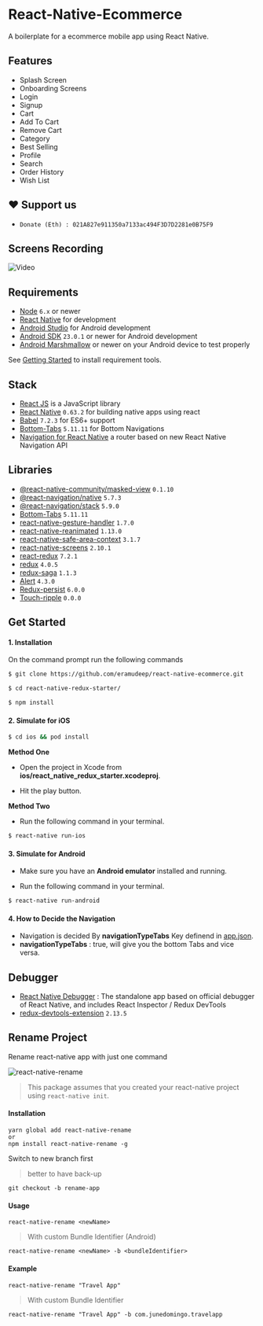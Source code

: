 # React-Native-Ecommerce
A boilerplate for a ecommerce mobile app using React Native.
## Features
- Splash Screen 
- Onboarding Screens
- Login 
- Signup
- Cart
- Add To Cart
- Remove Cart
- Category
- Best Selling
- Profile
- Search
- Order History
- Wish List

## ❤️ Support us
- `Donate (Eth) : 021A827e911350a7133ac494F3D7D2281e0B75F9` 
## Screens Recording
![Video](/screens-shots/video_.gif?raw=true "Run time Video")

## Requirements
- [Node](https://nodejs.org) `6.x` or newer
- [React Native](http://facebook.github.io/react-native/docs/getting-started.html) for development
- [Android Studio](https://developer.android.com/studio/index.html) for Android development
- [Android SDK](https://developer.android.com/sdk/) `23.0.1` or newer for Android development
- [Android Marshmallow](https://www.android.com/versions/marshmallow-6-0/) or newer on your Android device to test properly

See [Getting Started](https://facebook.github.io/react-native/docs/getting-started.html) to install requirement tools.

## Stack
- [React JS](https://reactjs.org/) is a JavaScript library
- [React Native](https://facebook.github.io/react-native/) `0.63.2` for building native apps using react
- [Babel](http://babeljs.io/) `7.2.3` for ES6+ support
- [Bottom-Tabs](https://github.com/react-navigation/react-navigation) `5.11.11` for Bottom Navigations 
- [Navigation for React Native](https://reactnavigation.org/) a router based on new React Native Navigation API

## Libraries
 - [@react-native-community/masked-view](https://github.com/react-native-community/react-native-masked-view) `0.1.10`
 - [@react-navigation/native](https://github.com/react-navigation/react-navigation) `5.7.3`
 - [@react-navigation/stack](https://github.com/react-navigation/react-navigation) `5.9.0`
 - [Bottom-Tabs](https://github.com/react-navigation/react-navigation) `5.11.11` 
 - [react-native-gesture-handler](https://github.com/software-mansion/react-native-gesture-handler) `1.7.0`
 - [react-native-reanimated](https://github.com/software-mansion/react-native-reanimated) `1.13.0`
 - [react-native-safe-area-context](https://github.com/th3rdwave/react-native-safe-area-context) `3.1.7`
 - [react-native-screens](https://github.com/software-mansion/react-native-screens) `2.10.1`
 - [react-redux](https://react-redux.js.org/) `7.2.1`
 - [redux](https://redux.js.org/) `4.0.5`
 - [redux-saga](https://redux-saga.js.org/) `1.1.3`
 - [Alert](https://github.com/testshallpass/react-native-dropdownalert) `4.3.0` 
 - [Redux-persist](https://github.com/rt2zz/redux-persist) `6.0.0`
 - [Touch-ripple](https://github.com/noddy1996/react-native-touch-ripple) `0.0.0`
 
## Get Started


#### 1. Installation

On the command prompt run the following commands

```sh
$ git clone https://github.com/eramudeep/react-native-ecommerce.git

$ cd react-native-redux-starter/

$ npm install
```
#### 2. Simulate for iOS
```sh
$ cd ios && pod install
```

**Method One**

*	Open the project in Xcode from **ios/react_native_redux_starter.xcodeproj**.

*	Hit the play button.


**Method Two**

*	Run the following command in your terminal.

```sh
$ react-native run-ios
```

#### 3. Simulate for Android

*	Make sure you have an **Android emulator** installed and running.

*	Run the following command in your terminal.

```sh
$ react-native run-android
```
#### 4. How to Decide the Navigation

*	Navigation is decided By  **navigationTypeTabs** Key definend in [app.json](./app.json).
*	**navigationTypeTabs** :  true, will give you the bottom Tabs and vice versa.
## Debugger
- [React Native Debugger](https://github.com/jhen0409/react-native-debugger) : The standalone app based on official debugger of React Native, and includes React Inspector / Redux DevTools
- [redux-devtools-extension](https://github.com/zalmoxisus/redux-devtools-extension) `2.13.5`

## Rename Project
Rename react-native app with just one command

![react-native-rename](https://cloud.githubusercontent.com/assets/5106887/24444940/cbcb0a58-149a-11e7-9714-2c7bf5254b0d.gif)

> This package assumes that you created your react-native project using `react-native init`.

#### Installation
```
yarn global add react-native-rename
or
npm install react-native-rename -g
```

Switch to new branch first
>better to have back-up

```
git checkout -b rename-app
```

#### Usage
```
react-native-rename <newName>
```

> With custom Bundle Identifier (Android)
```
react-native-rename <newName> -b <bundleIdentifier>
```

#### Example
```
react-native-rename "Travel App"
```
> With custom Bundle Identifier
```
react-native-rename "Travel App" -b com.junedomingo.travelapp
```

